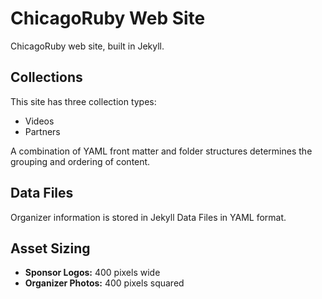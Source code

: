 # ChicagoRuby Web Site

ChicagoRuby web site, built in Jekyll.

## Collections

This site has three collection types:

* Videos
* Partners 

A combination of YAML front matter and folder structures determines the grouping and ordering of content.

## Data Files

Organizer information is stored in Jekyll Data Files in YAML format.

## Asset Sizing

* **Sponsor Logos:** 400 pixels wide
* **Organizer Photos:** 400 pixels squared
